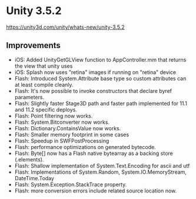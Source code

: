 # Unity 3.5.2

https://unity3d.com/unity/whats-new/unity-3.5.2

## Improvements



*   iOS: Added UnityGetGLView function to AppController.mm that returns the view that unity uses
*   iOS: Splash now uses "retina" images if running on "retina" device
*   Flash: Introduced System.Attribute base type so custom attributes can at least compile cleanly.
*   Flash: It's now possible to invoke constructors that declare byref parameters.
*   Flash: Slightly faster Stage3D path and faster path implemented for 11.1 and 11.2 specific deploys.
*   Flash: Point filtering now works.
*   Flash: System.Bitconverter now works.
*   Flash: Dictionary.ContainsValue now works.
*   Flash: Smaller memory footprint in some cases
*   Flash: Speedup in SWFPostProcessing
*   Flash: performance optimizations on generated bytecode.
*   Flash: Byte\[\] now has a Flash native bytearray as a backing store (.elements).
*   Flash: Shallow implementation of System.Text.Encoding for ascii and utf
*   Flash: Implementations of System.Random, System.IO.MemoryStream, DateTime.Today
*   Flash: System.Exception.StackTrace property.
*   Flash: more conversion errors include related source location now.